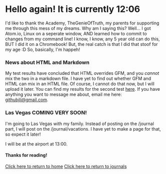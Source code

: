 # Hello again! It is currently 12:06

I'd like to thank the Academy, TheGenieOfTruth, my parents for supporting me through this mess of my dreams.
Why am I saying this? Well... I got Atom.io, Linux on a seperate window, AND learned how to commit to changes from my command line! I know, I know, any 5 year old can do this, BUT I did it on a Chromebook! But, the real catch is that I did that stoof for my age :D
So, basically, I'm happeh!

### News about HTML and Markdown

My test results have concluded that HTML overrides GFM, and you _cannot_ mix the two in a markdown file. I have yet to find out whether GFM and HTML can mix in an HTML file. Of course, I cannot do that now, but I will upload it later. You can find my results for the second test [here](https://jcoderli.github.io/logs/htmlandmdtest2). If you have anything you want to message me about, email me here: githubjli@gmail.com.

### Las Vegas COMING VERY SOON!

I'm going to Las Vegas with my family. Instead of posting on the /journal part, I will post on the /journal/vacations. I have yet to make a page for that, so expect it later!

I will be at the airport at 13:00.

#### Thanks for reading!

[Click here to return to home](https://jcoderli.github.io/)
[Click here to return to journals](https://jcoderli.github.io/journal)
